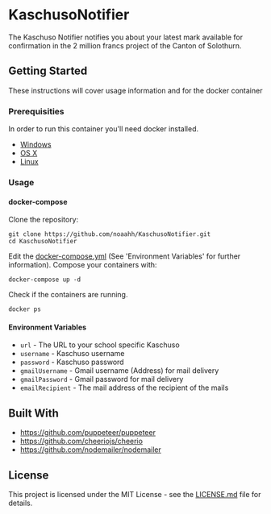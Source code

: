 # KaschusoNotifier

The Kaschuso Notifier notifies you about your latest mark available for confirmation in the 2 million francs project of the Canton of Solothurn.

## Getting Started

These instructions will cover usage information and for the docker container 

### Prerequisities


In order to run this container you'll need docker installed.

* [Windows](https://docs.docker.com/windows/started)
* [OS X](https://docs.docker.com/mac/started/)
* [Linux](https://docs.docker.com/linux/started/)

### Usage

#### docker-compose
Clone the repository:
```shell
git clone https://github.com/noaahh/KaschusoNotifier.git
cd KaschusoNotifier
```

Edit the [docker-compose.yml](docker-compose.yml) (See 'Environment Variables' for further information).
Compose your containers with:
```shell
docker-compose up -d
```

Check if the containers are running.
```shell
docker ps
```

#### Environment Variables

* `url` - The URL to your school specific Kaschuso
* `username` - Kaschuso username
* `password` - Kaschuso password
* `gmailUsername` - Gmail username (Address) for mail delivery
* `gmailPassword` - Gmail password for mail delivery
* `emailRecipient` - The mail address of the recipient of the mails

## Built With

* https://github.com/puppeteer/puppeteer
* https://github.com/cheeriojs/cheerio
* https://github.com/nodemailer/nodemailer

## License

This project is licensed under the MIT License - see the [LICENSE.md](LICENSE.md) file for details.
